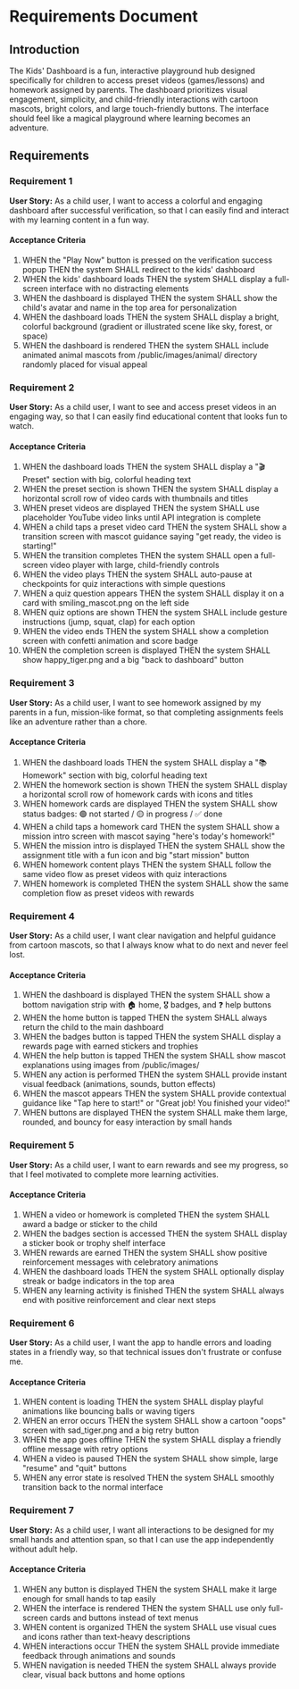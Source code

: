 # Requirements Document

## Introduction

The Kids' Dashboard is a fun, interactive playground hub designed specifically for children to access preset videos (games/lessons) and homework assigned by parents. The dashboard prioritizes visual engagement, simplicity, and child-friendly interactions with cartoon mascots, bright colors, and large touch-friendly buttons. The interface should feel like a magical playground where learning becomes an adventure.

## Requirements

### Requirement 1

**User Story:** As a child user, I want to access a colorful and engaging dashboard after successful verification, so that I can easily find and interact with my learning content in a fun way.

#### Acceptance Criteria

1. WHEN the "Play Now" button is pressed on the verification success popup THEN the system SHALL redirect to the kids' dashboard
2. WHEN the kids' dashboard loads THEN the system SHALL display a full-screen interface with no distracting elements
3. WHEN the dashboard is displayed THEN the system SHALL show the child's avatar and name in the top area for personalization
4. WHEN the dashboard loads THEN the system SHALL display a bright, colorful background (gradient or illustrated scene like sky, forest, or space)
5. WHEN the dashboard is rendered THEN the system SHALL include animated animal mascots from /public/images/animal/ directory randomly placed for visual appeal

### Requirement 2

**User Story:** As a child user, I want to see and access preset videos in an engaging way, so that I can easily find educational content that looks fun to watch.

#### Acceptance Criteria

1. WHEN the dashboard loads THEN the system SHALL display a "🎬 Preset" section with big, colorful heading text
2. WHEN the preset section is shown THEN the system SHALL display a horizontal scroll row of video cards with thumbnails and titles
3. WHEN preset videos are displayed THEN the system SHALL use placeholder YouTube video links until API integration is complete
4. WHEN a child taps a preset video card THEN the system SHALL show a transition screen with mascot guidance saying "get ready, the video is starting!"
5. WHEN the transition completes THEN the system SHALL open a full-screen video player with large, child-friendly controls
6. WHEN the video plays THEN the system SHALL auto-pause at checkpoints for quiz interactions with simple questions
7. WHEN a quiz question appears THEN the system SHALL display it on a card with smiling_mascot.png on the left side
8. WHEN quiz options are shown THEN the system SHALL include gesture instructions (jump, squat, clap) for each option
9. WHEN the video ends THEN the system SHALL show a completion screen with confetti animation and score badge
10. WHEN the completion screen is displayed THEN the system SHALL show happy_tiger.png and a big "back to dashboard" button

### Requirement 3

**User Story:** As a child user, I want to see homework assigned by my parents in a fun, mission-like format, so that completing assignments feels like an adventure rather than a chore.

#### Acceptance Criteria

1. WHEN the dashboard loads THEN the system SHALL display a "📚 Homework" section with big, colorful heading text
2. WHEN the homework section is shown THEN the system SHALL display a horizontal scroll row of homework cards with icons and titles
3. WHEN homework cards are displayed THEN the system SHALL show status badges: 🟢 not started / 🟡 in progress / ✅ done
4. WHEN a child taps a homework card THEN the system SHALL show a mission intro screen with mascot saying "here's today's homework!"
5. WHEN the mission intro is displayed THEN the system SHALL show the assignment title with a fun icon and big "start mission" button
6. WHEN homework content plays THEN the system SHALL follow the same video flow as preset videos with quiz interactions
7. WHEN homework is completed THEN the system SHALL show the same completion flow as preset videos with rewards

### Requirement 4

**User Story:** As a child user, I want clear navigation and helpful guidance from cartoon mascots, so that I always know what to do next and never feel lost.

#### Acceptance Criteria

1. WHEN the dashboard is displayed THEN the system SHALL show a bottom navigation strip with 🏠 home, 🎖️ badges, and ❓ help buttons
2. WHEN the home button is tapped THEN the system SHALL always return the child to the main dashboard
3. WHEN the badges button is tapped THEN the system SHALL display a rewards page with earned stickers and trophies
4. WHEN the help button is tapped THEN the system SHALL show mascot explanations using images from /public/images/
5. WHEN any action is performed THEN the system SHALL provide instant visual feedback (animations, sounds, button effects)
6. WHEN the mascot appears THEN the system SHALL provide contextual guidance like "Tap here to start!" or "Great job! You finished your video!"
7. WHEN buttons are displayed THEN the system SHALL make them large, rounded, and bouncy for easy interaction by small hands

### Requirement 5

**User Story:** As a child user, I want to earn rewards and see my progress, so that I feel motivated to complete more learning activities.

#### Acceptance Criteria

1. WHEN a video or homework is completed THEN the system SHALL award a badge or sticker to the child
2. WHEN the badges section is accessed THEN the system SHALL display a sticker book or trophy shelf interface
3. WHEN rewards are earned THEN the system SHALL show positive reinforcement messages with celebratory animations
4. WHEN the dashboard loads THEN the system SHALL optionally display streak or badge indicators in the top area
5. WHEN any learning activity is finished THEN the system SHALL always end with positive reinforcement and clear next steps

### Requirement 6

**User Story:** As a child user, I want the app to handle errors and loading states in a friendly way, so that technical issues don't frustrate or confuse me.

#### Acceptance Criteria

1. WHEN content is loading THEN the system SHALL display playful animations like bouncing balls or waving tigers
2. WHEN an error occurs THEN the system SHALL show a cartoon "oops" screen with sad_tiger.png and a big retry button
3. WHEN the app goes offline THEN the system SHALL display a friendly offline message with retry options
4. WHEN a video is paused THEN the system SHALL show simple, large "resume" and "quit" buttons
5. WHEN any error state is resolved THEN the system SHALL smoothly transition back to the normal interface

### Requirement 7

**User Story:** As a child user, I want all interactions to be designed for my small hands and attention span, so that I can use the app independently without adult help.

#### Acceptance Criteria

1. WHEN any button is displayed THEN the system SHALL make it large enough for small hands to tap easily
2. WHEN the interface is rendered THEN the system SHALL use only full-screen cards and buttons instead of text menus
3. WHEN content is organized THEN the system SHALL use visual cues and icons rather than text-heavy descriptions
4. WHEN interactions occur THEN the system SHALL provide immediate feedback through animations and sounds
5. WHEN navigation is needed THEN the system SHALL always provide clear, visual back buttons and home options